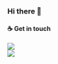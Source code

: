 ### Hi there 👋
#### ☕ Get in touch
[![](https://badgen.net/badge/Shmuel%20Raichman/Linkedin/blue)](https://il.linkedin.com/in/shmuel-raichman) <br>
[![](https://badgen.net/badge/Shmuel%20Raichman/stackoverflow/orange)](https://stackoverflow.com/story/shmuel-raichman)

<!--

[[Smuel](https://badges.greenkeeper.io/smuel1414/smuel1414.svg)](https://github.com/smuel1414/smuel1414/issues?q=label%3Asmuel)

**smuel1414/smuel1414** is a ✨ _special_ ✨ repository because its `README.md` (this file) appears on your GitHub profile.

Here are some ideas to get you started:

- 🔭 I’m currently working on ...
- 🌱 I’m currently learning ...
- 👯 I’m looking to collaborate on ...
- 🤔 I’m looking for help with ...
- 💬 Ask me about ...
- 📫 How to reach me: ...
- 😄 Pronouns: ...
- ⚡ Fun fact: ...
-->
